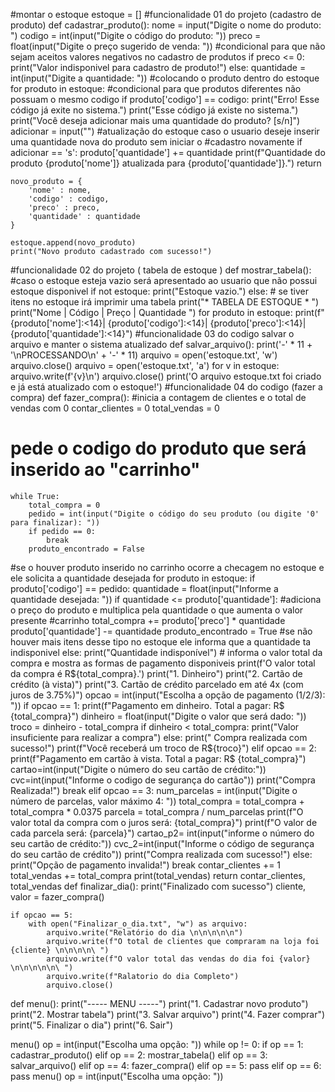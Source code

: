 #montar o estoque 
estoque = []
#funcionalidade 01 do projeto (cadastro de produto)
def cadastrar_produto():
    nome = input("Digite o nome do produto: ")
    codigo = int(input("Digite o código do produto: "))
    preco = float(input("Digite o preço sugerido de venda: "))
#condicional para que não sejam aceitos valores negativos no cadastro de produtos
    if preco <= 0: 
        print("Valor indisponivel para cadastro de produto!")
    else:
          quantidade = int(input("Digite a quantidade: ")) 
#colocando o produto dentro do estoque 
    for produto in estoque:
        #condicional para que produtos diferentes não possuam o mesmo codigo 
        if produto['codigo'] == codigo:
            print("Erro! Esse código já exite no sistema.")
            print("Esse código já existe no sistema.")
            print("Você deseja adicionar mais uma quantidade do produto? [s/n]")
            adicionar = input("")
            #atualização do estoque caso o usuario deseje inserir uma quantidade nova do produto sem iniciar o
            #cadastro novamente
            if adicionar == 's':
                produto['quantidade'] += quantidade
                print(f"Quantidade do produto {produto['nome']} atualizada para {produto['quantidade']}.")
                return

    novo_produto = {
        'nome' : nome,
        'codigo' : codigo,
        'preco' : preco,
        'quantidade' : quantidade
    }

    estoque.append(novo_produto)
    print("Novo produto cadastrado com sucesso!")
#funcionalidade 02 do projeto ( tabela de estoque )
def mostrar_tabela():
    #caso o estoque esteja vazio será apresentado ao usuario que não possui estoque disponivel
    if not estoque:
        print("Estoque vazio.")
    else:
        # se tiver itens no estoque irá imprimir uma tabela
        print("* TABELA DE ESTOQUE * ")
        print("Nome          | Código        | Preço         | Quantidade    ")
        for produto in estoque:
            print(f"{produto['nome']:<14}| {produto['codigo']:<14}| {produto['preco']:<14}| {produto['quantidade']:<14}")
#funcionalidade 03 do codigo salvar o arquivo e manter o sistema atualizado
def salvar_arquivo():
    print('-' * 11 + '\nPROCESSANDO\n' + '-' * 11)
    arquivo = open('estoque.txt', 'w')
    arquivo.close()
    arquivo = open('estoque.txt', 'a')
    for v in estoque:
        arquivo.write(f'{v}\n')
    arquivo.close()
    print('O arquivo estoque.txt foi criado e já está atualizado com o estoque!')
#funcionalidade 04 do codigo (fazer a compra)
def fazer_compra():
    #inicia a contagem de clientes e o total de vendas com 0 
    contar_clientes = 0
    total_vendas = 0
# pede o codigo do produto que será inserido ao "carrinho"
    while True:
        total_compra = 0
        pedido = int(input("Digite o código do seu produto (ou digite '0' para finalizar): "))
        if pedido == 0:
            break
        produto_encontrado = False
#se o houver produto inserido no carrinho ocorre a checagem no estoque e ele solicita a quantidade desejada
        for produto in estoque:
            if produto['codigo'] == pedido:
                quantidade = float(input("Informe a quantidade desejada: "))
                if quantidade <= produto['quantidade']:
                    #adiciona o preço do produto e multiplica pela quantidade o que aumenta o valor presente 
                    #carrinho
                    total_compra += produto['preco'] * quantidade
                    produto['quantidade'] -= quantidade
                    produto_encontrado = True
                    #se não houver mais itens desse tipo no estoque ele informa que a quantidade ta indisponivel
                else:
                    print("Quantidade indisponível")
        # informa o valor total da compra e mostra as formas de pagamento disponiveis 
        print(f'O valor total da compra é R${total_compra}.')
        print("1. Dinheiro")
        print("2. Cartão de crédito (à vista)")
        print("3. Cartão de crédito parcelado em até 4x (com juros de 3.75%)")
        opcao = int(input("Escolha a opção de pagamento (1/2/3): "))
        if opcao == 1:
            print(f"Pagamento em dinheiro. Total a pagar: R$ {total_compra}")
            dinheiro = float(input("Digite o valor que será dado: "))
            troco = dinheiro - total_compra
            if dinheiro < total_compra:
                print("Valor insuficiente para realizar a compra")
            else:
                print(" Compra realizada com sucesso!")
                print(f"Você receberá um troco de R${troco}")
        elif opcao == 2:
                print(f"Pagamento em cartão à vista. Total a pagar: R$ {total_compra}")
                cartao=int(input("Digite o número do seu cartão de crédito:"))
                cvc=int(input("Informe o codigo de segurança do cartão"))
                print("Compra Realizada!")
                break
        elif opcao == 3:
            num_parcelas = int(input("Digite o número de parcelas, valor máximo 4: "))
            total_compra = total_compra + total_compra * 0.0375
            parcela = total_compra / num_parcelas
            print(f"O valor total da compra com o juros será: {total_compra}")
            print(f"O valor de cada parcela será: {parcela}")
            cartao_p2= int(input("informe o número do seu cartão de crédito:"))
            cvc_2=int(input("Informe o código de segurança do seu cartão de crédito"))
            print("Compra realizada com sucesso!")
        else:
            print("Opção de pagamento invalida!")
        break
    contar_clientes += 1
    total_vendas += total_compra
    print(total_vendas)
    return contar_clientes, total_vendas
def finalizar_dia():
    print("Finalizado com sucesso") 
    cliente, valor = fazer_compra()
    
    if opcao == 5:
        with open("Finalizar_o_dia.txt", "w") as arquivo:
            arquivo.write("Relatório do dia \n\n\n\n\n")
            arquivo.write(f"O total de clientes que compraram na loja foi {cliente} \n\n\n\n\ ")
            arquivo.write(f"O valor total das vendas do dia foi {valor} \n\n\n\n\n\ ")
            arquivo.write(f"Ralatorio do dia Completo")
            arquivo.close()
def menu():
    print("----- MENU -----")
    print("1. Cadastrar novo produto")
    print("2. Mostrar tabela")
    print("3. Salvar arquivo")
    print("4. Fazer comprar")
    print("5. Finalizar o dia")
    print("6. Sair")

menu()
op = int(input("Escolha uma opção: "))
while op != 0:
    if op == 1:
        cadastrar_produto()
    elif op == 2:
        mostrar_tabela()
    elif op == 3:
        salvar_arquivo()
    elif op == 4:
        fazer_compra()
    elif op == 5:
        pass
    elif op == 6:
        pass
    menu()
    op = int(input("Escolha uma opção: "))

